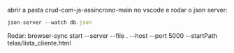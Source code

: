 abrir a pasta crud-com-js-assincrono-main no vscode e 
rodar o json server: 
```js
json-server --watch db.json
```

Rodar: browser-sync start --server --file . --host --port 5000 --startPath telas/lista_cliente.html
